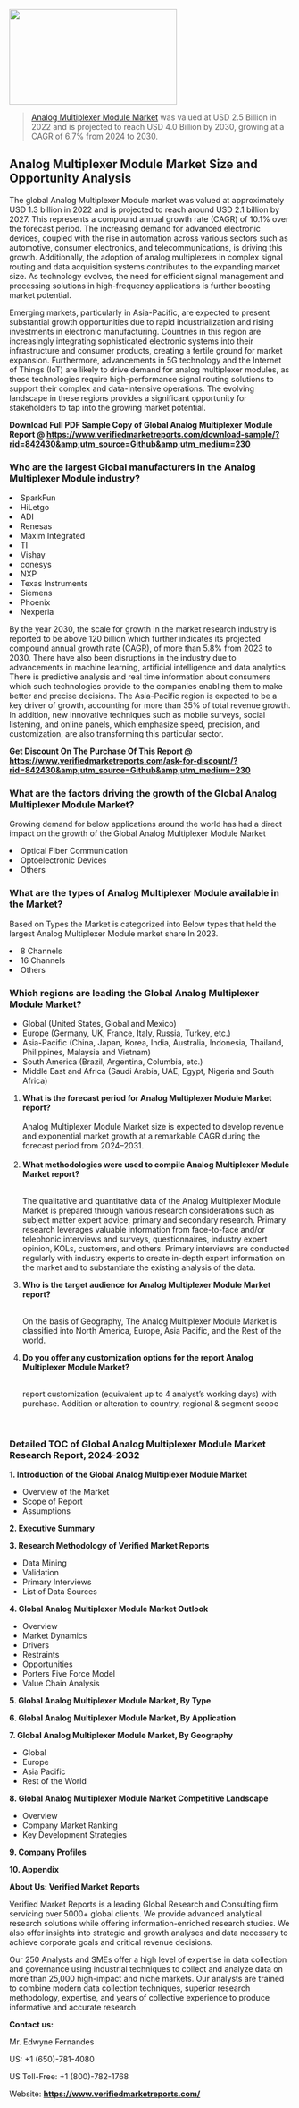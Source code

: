 <img src="https://ffe5etoiles.com/wp-content/uploads/2024/12/MST1-300x171.png" alt="" width="300" height="171" class="alignnone size-medium wp-image-20088" /><blockquote><p><p><a href="https://www.verifiedmarketreports.com/download-sample/?rid=842430&utm_source=Github&utm_medium=230" target="_blank">Analog Multiplexer Module Market</a> was valued at USD 2.5 Billion in 2022 and is projected to reach USD 4.0 Billion by 2030, growing at a CAGR of 6.7% from 2024 to 2030.</p></blockquote><p><h2>Analog Multiplexer Module Market Size and Opportunity Analysis</h2> <p>The global Analog Multiplexer Module market was valued at approximately USD 1.3 billion in 2022 and is projected to reach around USD 2.1 billion by 2027. This represents a compound annual growth rate (CAGR) of 10.1% over the forecast period. The increasing demand for advanced electronic devices, coupled with the rise in automation across various sectors such as automotive, consumer electronics, and telecommunications, is driving this growth. Additionally, the adoption of analog multiplexers in complex signal routing and data acquisition systems contributes to the expanding market size. As technology evolves, the need for efficient signal management and processing solutions in high-frequency applications is further boosting market potential.</p> <p>Emerging markets, particularly in Asia-Pacific, are expected to present substantial growth opportunities due to rapid industrialization and rising investments in electronic manufacturing. Countries in this region are increasingly integrating sophisticated electronic systems into their infrastructure and consumer products, creating a fertile ground for market expansion. Furthermore, advancements in 5G technology and the Internet of Things (IoT) are likely to drive demand for analog multiplexer modules, as these technologies require high-performance signal routing solutions to support their complex and data-intensive operations. The evolving landscape in these regions provides a significant opportunity for stakeholders to tap into the growing market potential.</p> </p><p class=""><strong>Download Full PDF Sample Copy of Global Analog Multiplexer Module Report @ <a href="https://www.verifiedmarketreports.com/download-sample/?rid=842430&amp;utm_source=Github&amp;utm_medium=230" target="_blank">https://www.verifiedmarketreports.com/download-sample/?rid=842430&amp;utm_source=Github&amp;utm_medium=230</a></strong></p><h3 id="" class="">Who are the largest Global manufacturers in the Analog Multiplexer Module industry?</h3><p><li>SparkFun</li><li> HiLetgo</li><li> ADI</li><li> Renesas</li><li> Maxim Integrated</li><li> TI</li><li> Vishay</li><li> conesys</li><li> NXP</li><li> Texas Instruments</li><li> Siemens</li><li> Phoenix</li><li> Nexperia</li></p><div class=""><div class="" dir="" data-message-author-role="" data-message-id="" data-message-model-slug=""><div class=""><div class=""><div class=""><div class="" dir="" data-message-author-role="" data-message-id="" data-message-model-slug=""><div class=""><div class=""><p>By the year 2030, the scale for growth in the market research industry is reported to be above 120 billion which further indicates its projected compound annual growth rate (CAGR), of more than 5.8% from 2023 to 2030. There have also been disruptions in the industry due to advancements in machine learning, artificial intelligence and data analytics There is predictive analysis and real time information about consumers which such technologies provide to the companies enabling them to make better and precise decisions. The Asia-Pacific region is expected to be a key driver of growth, accounting for more than 35% of total revenue growth. In addition, new innovative techniques such as mobile surveys, social listening, and online panels, which emphasize speed, precision, and customization, are also transforming this particular sector.</p><p><strong>Get Discount On The Purchase Of This Report @&nbsp; <a href="https://www.verifiedmarketreports.com/ask-for-discount/?rid=842430&amp;utm_source=Github&amp;utm_medium=230" target="_blank">https://www.verifiedmarketreports.com/ask-for-discount/?rid=842430&amp;utm_source=Github&amp;utm_medium=230</a></strong></p></div></div></div></div></div></div></div></div><h3 id="" class="">What are the factors driving the growth of the Global Analog Multiplexer Module Market?</h3><p id="" class="">Growing demand for below applications around the world has had a direct impact on the growth of the Global Analog Multiplexer Module Market</p><p id="" class=""><li>Optical Fiber Communication</li><li> Optoelectronic Devices</li><li> Others</li></p><h3 id="" class="">What are the types of Analog Multiplexer Module available in the Market?</h3><p id="" class="">Based on Types the Market is categorized into Below types that held the largest Analog Multiplexer Module market share In 2023.</p><p id="" class=""><li>8 Channels</li><li> 16 Channels</li><li> Others</li></p><h3 id="" class="">Which regions are leading the Global Analog Multiplexer Module Market?</h3><ul><li>Global (United States, Global and Mexico)</li><li>Europe (Germany, UK, France, Italy, Russia, Turkey, etc.)</li><li>Asia-Pacific (China, Japan, Korea, India, Australia, Indonesia, Thailand, Philippines, Malaysia and Vietnam)</li><li>South America (Brazil, Argentina, Columbia, etc.)</li><li>Middle East and Africa (Saudi Arabia, UAE, Egypt, Nigeria and South Africa)</li></ul><p><ol><li><strong>What is the forecast period for Analog Multiplexer Module Market report?<br /></strong><br /><span data-sheets-root="1" data-sheets-value="{&quot;1&quot;:2,&quot;2&quot;:&quot;XXXX size is expected to develop revenue and exponential market growth at a remarkable CAGR during the forecast period from 2024&ndash;2030.&quot;}" data-sheets-userformat="{&quot;2&quot;:12674,&quot;4&quot;:{&quot;1&quot;:2,&quot;2&quot;:16776960},&quot;10&quot;:2,&quot;11&quot;:0,&quot;15&quot;:&quot;Arial&quot;,&quot;16&quot;:12}">Analog Multiplexer Module Market size is expected to develop revenue and exponential market growth at a remarkable CAGR during the forecast period from 2024&ndash;2031.</span><br /><br /></li><li><strong>What methodologies were used to compile Analog Multiplexer Module Market report?<br /><br /></strong><p>The qualitative and quantitative data of the&nbsp;Analog Multiplexer Module Market is prepared through various research considerations such as subject matter expert advice, primary and secondary research. Primary research leverages valuable information from face-to-face and/or telephonic interviews and surveys, questionnaires, industry expert opinion, KOLs, customers, and others. Primary interviews are conducted regularly with industry experts to create in-depth expert information on the market and to substantiate the existing analysis of the data.&nbsp;</p></li><li><strong>Who is the target audience for Analog Multiplexer Module Market report?<br /><br /></strong><p>On the basis of Geography, The&nbsp;Analog Multiplexer Module Market is classified into North America, Europe, Asia Pacific, and the Rest of the world.</p></li><li><strong>Do you offer any customization options for the report Analog Multiplexer Module Market?<br /><br /></strong><p>report customization (equivalent up to 4 analyst&rsquo;s working days) with purchase. Addition or alteration to country, regional &amp; segment scope</p><p>&nbsp;</p></li></ol></p><h3 id="" class="">Detailed TOC of Global Analog Multiplexer Module Market Research Report, 2024-2032</h3><p id="" class=""><strong>1. Introduction of the Global Analog Multiplexer Module Market</strong></p><ul><li>Overview of the Market</li><li>Scope of Report</li><li>Assumptions</li></ul><p id="" class=""><strong>2. Executive Summary</strong></p><p id="" class=""><strong>3. Research Methodology of&nbsp;Verified Market Reports</strong></p><ul><li>Data Mining</li><li>Validation</li><li>Primary Interviews</li><li>List of Data Sources</li></ul><p id="" class=""><strong>4. Global Analog Multiplexer Module Market Outlook</strong></p><ul><li>Overview</li><li>Market Dynamics</li><li>Drivers</li><li>Restraints</li><li>Opportunities</li><li>Porters Five Force Model</li><li>Value Chain Analysis</li></ul><p id="" class=""><strong>5. Global Analog Multiplexer Module Market, By&nbsp;Type</strong></p><p id="" class=""><strong>6. Global Analog Multiplexer Module Market, By Application</strong></p><p id="" class=""><strong>7. Global Analog Multiplexer Module Market, By Geography</strong></p><ul><li>Global</li><li>Europe</li><li>Asia Pacific</li><li>Rest of the World</li></ul><p id="" class=""><strong>8. Global Analog Multiplexer Module Market Competitive Landscape</strong></p><ul><li>Overview</li><li>Company Market Ranking</li><li>Key Development Strategies</li></ul><p id="" class=""><strong>9. Company Profiles</strong></p><p id="" class=""><strong>10. Appendix</strong></p><p id="" class=""><strong>About Us: Verified Market Reports</strong></p><p id="" class="">Verified Market Reports is a leading Global Research and Consulting firm servicing over 5000+ global clients. We provide advanced analytical research solutions while offering information-enriched research studies. We also offer insights into strategic and growth analyses and data necessary to achieve corporate goals and critical revenue decisions.</p><p id="" class="">Our 250 Analysts and SMEs offer a high level of expertise in data collection and governance using industrial techniques to collect and analyze data on more than 25,000 high-impact and niche markets. Our analysts are trained to combine modern data collection techniques, superior research methodology, expertise, and years of collective experience to produce informative and accurate research.</p><p id="" class=""><strong>Contact us:</strong></p><p id="" class="">Mr. Edwyne Fernandes</p><p id="" class="">US: +1 (650)-781-4080</p><p id="" class="">US Toll-Free: +1 (800)-782-1768</p><p id="" class="">Website: <a target="" data-test-app-aware-link=""><strong>https://www.verifiedmarketreports.com/</strong></a></p>
